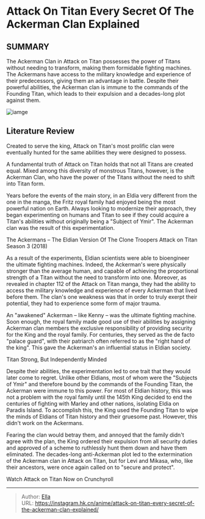 # Attack On Titan Every Secret Of The Ackerman Clan Explained


## SUMMARY 



  The Ackerman Clan in Attack on Titan possesses the power of Titans without needing to transform, making them formidable fighting machines.   The Ackermans have access to the military knowledge and experience of their predecessors, giving them an advantage in battle.   Despite their powerful abilities, the Ackerman clan is immune to the commands of the Founding Titan, which leads to their expulsion and a decades-long plot against them.  

![iamge](https://static1.srcdn.com/wordpress/wp-content/uploads/2023/08/attack-on-titan-levi-mikasa.jpg)

## Literature Review

Created to serve the king, Attack on Titan&#39;s most prolific clan were eventually hunted for the same abilities they were designed to possess.




A fundamental truth of Attack on Titan holds that not all Titans are created equal. Mixed among this diversity of monstrous Titans, however, is the Ackerman Clan, who have the power of the Titans without the need to shift into Titan form.




Years before the events of the main story, in an Eldia very different from the one in the manga, the Fritz royal family had enjoyed being the most powerful nation on Earth. Always looking to modernize their approach, they began experimenting on humans and Titan to see if they could acquire a Titan&#39;s abilities without originally being a &#34;Subject of Ymir&#34;. The Ackerman clan was the result of this experimentation.


 The Ackermans – The Eldian Version Of The Clone Troopers 
Attack on Titan Season 3 (2018)
          

As a result of the experiments, Eldian scientists were able to bioengineer the ultimate fighting machines. Indeed, the Ackerman&#39;s were physically stronger than the average human, and capable of achieving the proportional strength of a Titan without the need to transform into one. Moreover, as revealed in chapter 112 of the Attack on Titan manga, they had the ability to access the military knowledge and experience of every Ackerman that lived before them. The clan&#39;s one weakness was that in order to truly exerpt their potential, they had to experience some form of major trauma.




An &#34;awakened&#34; Ackerman – like Kenny – was the ultimate fighting machine. Soon enough, the royal family made good use of their abilities by assigning Ackerman clan members the exclusive responsibility of providing security for the King and the royal family. For centuries, they served as the de facto &#34;palace guard&#34;, with their patriarch often referred to as the &#34;right hand of the king&#34;. This gave the Ackerman&#39;s an influential status in Eldian society.



 Titan Strong, But Independently Minded 
          

Despite their abilities, the experimentation led to one trait that they would later come to regret. Unlike other Eldians, most of whom were the &#34;Subjects of Ymir&#34; and therefore bound by the commands of the Founding Titan, the Ackerman were immune to this power. For most of Eldian history, this was not a problem with the royal family until the 145th King decided to end the centuries of fighting with Marley and other nations, isolating Eldia on Paradis Island. To accomplish this, the King used the Founding Titan to wipe the minds of Eldians of Titan history and their gruesome past. However, this didn&#39;t work on the Ackermans.




Fearing the clan would betray them, and annoyed that the family didn&#39;t agree with the plan, the King ordered their expulsion from all security duties and approved of a scheme to ruthlessly hunt them down and have them eliminated. The decades-long anti-Ackerman plot led to the extermination of the Ackerman clan in Attack on Titan, but for Levi and Mikasa, who, like their ancestors, were once again called on to &#34;secure and protect&#34;.

Watch Attack on Titan Now on Crunchyroll



---

> Author: [Ella](https://instagram.hk.cn/)  
> URL: https://instagram.hk.cn/anime/attack-on-titan-every-secret-of-the-ackerman-clan-explained/  

